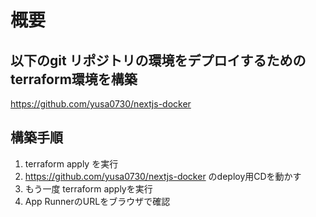 # 概要

## 以下のgit リポジトリの環境をデプロイするためのterraform環境を構築
https://github.com/yusa0730/nextjs-docker

## 構築手順
1. terraform apply を実行
2. https://github.com/yusa0730/nextjs-docker のdeploy用CDを動かす
3. もう一度 terraform applyを実行
4. App RunnerのURLをブラウザで確認
